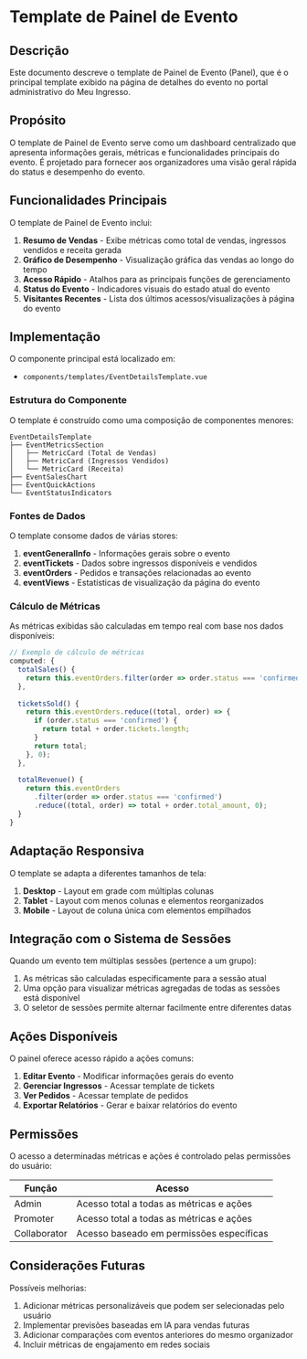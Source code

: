 # Template de Painel de Evento

## Descrição

Este documento descreve o template de Painel de Evento (Panel), que é o principal template exibido na página de detalhes do evento no portal administrativo do Meu Ingresso.

## Propósito

O template de Painel de Evento serve como um dashboard centralizado que apresenta informações gerais, métricas e funcionalidades principais do evento. É projetado para fornecer aos organizadores uma visão geral rápida do status e desempenho do evento.

## Funcionalidades Principais

O template de Painel de Evento inclui:

1. **Resumo de Vendas** - Exibe métricas como total de vendas, ingressos vendidos e receita gerada
2. **Gráfico de Desempenho** - Visualização gráfica das vendas ao longo do tempo
3. **Acesso Rápido** - Atalhos para as principais funções de gerenciamento
4. **Status do Evento** - Indicadores visuais do estado atual do evento
5. **Visitantes Recentes** - Lista dos últimos acessos/visualizações à página do evento

## Implementação

O componente principal está localizado em:
- `components/templates/EventDetailsTemplate.vue`

### Estrutura do Componente

O template é construído como uma composição de componentes menores:

```
EventDetailsTemplate
├── EventMetricsSection
│   ├── MetricCard (Total de Vendas)
│   ├── MetricCard (Ingressos Vendidos)
│   └── MetricCard (Receita)
├── EventSalesChart
├── EventQuickActions
└── EventStatusIndicators
```

### Fontes de Dados

O template consome dados de várias stores:

1. **eventGeneralInfo** - Informações gerais sobre o evento
2. **eventTickets** - Dados sobre ingressos disponíveis e vendidos
3. **eventOrders** - Pedidos e transações relacionadas ao evento
4. **eventViews** - Estatísticas de visualização da página do evento

### Cálculo de Métricas

As métricas exibidas são calculadas em tempo real com base nos dados disponíveis:

```javascript
// Exemplo de cálculo de métricas
computed: {
  totalSales() {
    return this.eventOrders.filter(order => order.status === 'confirmed').length;
  },
  
  ticketsSold() {
    return this.eventOrders.reduce((total, order) => {
      if (order.status === 'confirmed') {
        return total + order.tickets.length;
      }
      return total;
    }, 0);
  },
  
  totalRevenue() {
    return this.eventOrders
      .filter(order => order.status === 'confirmed')
      .reduce((total, order) => total + order.total_amount, 0);
  }
}
```

## Adaptação Responsiva

O template se adapta a diferentes tamanhos de tela:

1. **Desktop** - Layout em grade com múltiplas colunas
2. **Tablet** - Layout com menos colunas e elementos reorganizados
3. **Mobile** - Layout de coluna única com elementos empilhados

## Integração com o Sistema de Sessões

Quando um evento tem múltiplas sessões (pertence a um grupo):

1. As métricas são calculadas especificamente para a sessão atual
2. Uma opção para visualizar métricas agregadas de todas as sessões está disponível
3. O seletor de sessões permite alternar facilmente entre diferentes datas

## Ações Disponíveis

O painel oferece acesso rápido a ações comuns:

1. **Editar Evento** - Modificar informações gerais do evento
2. **Gerenciar Ingressos** - Acessar template de tickets
3. **Ver Pedidos** - Acessar template de pedidos
4. **Exportar Relatórios** - Gerar e baixar relatórios do evento

## Permissões

O acesso a determinadas métricas e ações é controlado pelas permissões do usuário:

| Função | Acesso |
|--------|--------|
| Admin | Acesso total a todas as métricas e ações |
| Promoter | Acesso total a todas as métricas e ações |
| Collaborator | Acesso baseado em permissões específicas |

## Considerações Futuras

Possíveis melhorias:

1. Adicionar métricas personalizáveis que podem ser selecionadas pelo usuário
2. Implementar previsões baseadas em IA para vendas futuras
3. Adicionar comparações com eventos anteriores do mesmo organizador
4. Incluir métricas de engajamento em redes sociais 
